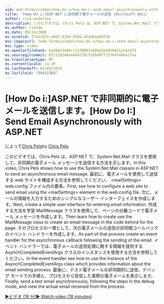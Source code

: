 ```yaml
---
uid: web-forms/videos/how-do-i/how-do-i-send-email-asynchronously-with-aspnet
title: '[How Do i:]ASP.NET に非同期で電子メールの送信 |Microsoft Docs'
author: rick-anderson
description: このビデオでは、Chris Pels は、ASP.NET で、System.Net.Mail クラスを使用して、非同期の電子メール メッセージを送信する方法を示します。 最初に、web si を構成する方法を参照してください.
ms.author: riande
ms.date: 09/24/2008
ms.assetid: 77a5c8fa-ebb2-426d-b56b-a5a98a46b516
msc.legacyurl: /web-forms/videos/how-do-i/how-do-i-send-email-asynchronously-with-aspnet
msc.type: video
ms.openlocfilehash: ea29823446cc1339003160bd3e945bde1af42473
ms.sourcegitcommit: 0f1119340e4464720cfd16d0ff15764746ea1fea
ms.translationtype: MT
ms.contentlocale: ja-JP
ms.lasthandoff: 04/09/2019
ms.locfileid: "59421369"
---
```

# <a name="how-do-i-send-email-asynchronously-with-aspnet"></a><span data-ttu-id="412a3-104">[How Do i:]ASP.NET で非同期的に電子メールを送信します。</span><span class="sxs-lookup"><span data-stu-id="412a3-104">[How Do I:] Send Email Asynchronously with ASP.NET</span></span>

<span data-ttu-id="412a3-105">によって[Chris Pels](https://twitter.com/chrispels)</span><span class="sxs-lookup"><span data-stu-id="412a3-105">by [Chris Pels](https://twitter.com/chrispels)</span></span>

<span data-ttu-id="412a3-106">このビデオでは、Chris Pels は、ASP.NET で、System.Net.Mail クラスを使用して、非同期の電子メール メッセージを送信する方法を示します。</span><span class="sxs-lookup"><span data-stu-id="412a3-106">In this video, Chris Pels shows how to use the System.Net.Mail classes in ASP.NET to send an asynchronous email message.</span></span> <span data-ttu-id="412a3-107">最初に、電子メールを使用して送信する web サイトを構成する方法を参照してください、 &lt;mailSettings&gt; web.config ファイル内の要素。</span><span class="sxs-lookup"><span data-stu-id="412a3-107">First, see how to configure a web site to send email using the &lt;mailSettings&gt; element in the web.config file.</span></span> <span data-ttu-id="412a3-108">次に、メールの情報を入力するためのシンプルなユーザー インターフェイスを作成します。</span><span class="sxs-lookup"><span data-stu-id="412a3-108">Next, create a simple user interface for entering email information.</span></span> <span data-ttu-id="412a3-109">作成する方法を学習 MailMessage クラスを使用して、ページの分離コードで電子メール メッセージを作成します。</span><span class="sxs-lookup"><span data-stu-id="412a3-109">Then learn how to create use the MailMessage class to create an email message in the code behind for the page.</span></span> <span data-ttu-id="412a3-110">そのプロセスの一環として、次の電子メールの送信の非同期コールバックのイベント ハンドラーを作成します。</span><span class="sxs-lookup"><span data-stu-id="412a3-110">As part of that process create an event handler for the asynchronous callback following the sending of the email.</span></span> <span data-ttu-id="412a3-111">イベント ハンドラーでは、電子メールの送信処理に関する情報を提供する AsynchCompletedEventArgs クラスのインスタンスを使用する方法を参照してください。</span><span class="sxs-lookup"><span data-stu-id="412a3-111">In the event handler see how to use the instance of the AsynchCompletedEventArgs class which provides information about the email sending process.</span></span> <span data-ttu-id="412a3-112">最後に、テスト電子メールの非同期的に送信、デバッグ モードでの手順と、プロセスから受信した実際の電子メールを表示します。</span><span class="sxs-lookup"><span data-stu-id="412a3-112">Finally, send a test email asynchronously, following the steps in the debug mode, and view the actual email received from the process.</span></span>

[<span data-ttu-id="412a3-113">&#9654;ビデオ (18 分)</span><span class="sxs-lookup"><span data-stu-id="412a3-113">&#9654; Watch video (18 minutes)</span></span>](https://channel9.msdn.com/Blogs/ASP-NET-Site-Videos/how-do-i-send-email-asynchronously-with-aspnet)
